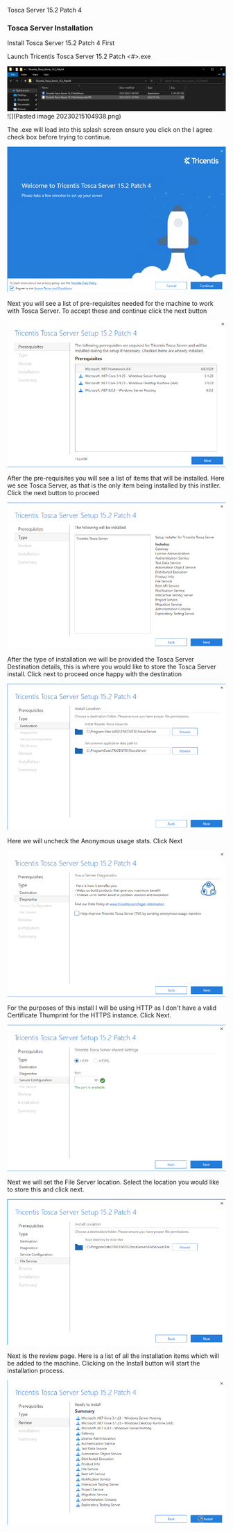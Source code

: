 
Tosca Server 15.2 Patch 4

### Tosca Server Installation
Install Tosca Server 15.2 Patch 4 First 

Launch Tricentis Tosca Server 15.2 Patch <#>.exe

![](./img/installer.png)
![](Pasted image 20230215104938.png)

The .exe will load into this splash screen ensure you click on the I agree check box before trying to continue.

![](./img/installer-splash.png)


Next you will see a list of pre-requisites needed for the machine to work with Tosca Server. To accept these and continue click the next button

![](./img/installer-reqs.png)

After the pre-requisites you will see a list of items that will be installed. Here we see Tosca Server, as that is the only item being installed by this instller. Click the next button to proceed

![](./img/installer-type.png)


After the type of installation we will be provided the Tosca Server Destination details, this is where you would like to store the Tosca Server install. Click next to proceed once happy with the destination

![](./img/Installer-destination.png)

Here we will uncheck the Anonymous usage stats. Click Next

![](./img/installer-diagnostics.png)

For the purposes of this install I will be using HTTP as I don't have a valid Certificate Thumprint for the HTTPS instance. Click Next.

![](./img/installer-service-config.png)

Next we will set the File Server location. Select the location you would like to store this and click next.

![](./img/installer-fileservice.png)

Next is the review page. Here is a list of all the installation items which will be added to the machine. Clicking on the Install button will start the installation process.

![](./img/installer-install.png)